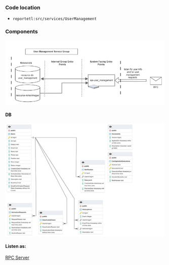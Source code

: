 ### Code location
- `reportetl:src/services/UserManagement`

### Components

![image info](./Components.png)

#### DB

![image info](./ERD_UserManagement.jpg) 


#### Listen as:

[RPC Server](RPC.md)